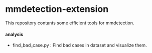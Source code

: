 # mmdetection-extension
This repository contants some efficient tools for mmdetection.

#### analysis

- find_bad_case.py : Find bad cases in dataset and visualize them.